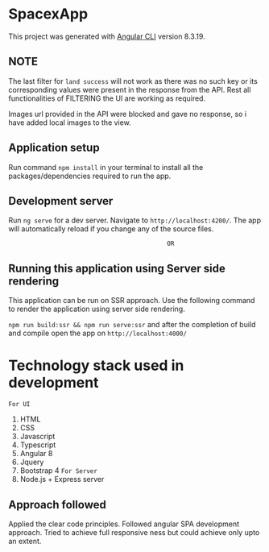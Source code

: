 # SpacexApp

This project was generated with [Angular CLI](https://github.com/angular/angular-cli) version 8.3.19.

## NOTE 

The last filter for `land success` will not work as there was no such key or its corresponding values were present in the response from the API. Rest all functionalities of FILTERING the UI are working as required.

Images url provided in the API were blocked and gave no response, so i have added local images to the view.


## Application setup

Run command `npm install` in your terminal to install all the packages/dependencies required to run the app.

## Development server

Run `ng serve` for a dev server. Navigate to `http://localhost:4200/`. The app will automatically reload if you change any of the source files.

                                                OR

## Running this application using Server side rendering

This application can be run on SSR approach. Use the following command to render the application using server side rendering.  

`npm run build:ssr && npm run serve:ssr`  and after the completion of build and compile open the app on 
`http://localhost:4000/`

# Technology stack used in development 
`For UI`
1. HTML
2. CSS
3. Javascript
4. Typescript
5. Angular 8
6. Jquery
7. Bootstrap 4
`For Server`
1. Node.js + Express server

##  Approach followed
Applied the clear code principles. Followed angular SPA development approach. Tried to achieve full responsive ness but could achieve only upto an extent.  